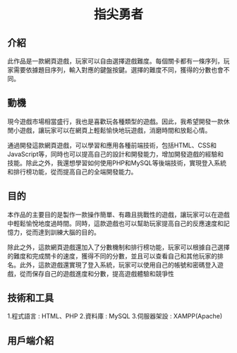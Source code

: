 <h1 align="center"> 指尖勇者 </h1>

## 介紹
  此作品是一款網頁遊戲，玩家可以自由選擇遊戲難度。每個關卡都有一條序列，玩家需要依據題目序列，輸入對應的鍵盤按鍵。選擇的難度不同，獲得的分數也會不同。 

## 動機
現今遊戲市場相當盛行，我也是喜歡玩各種類型的遊戲。因此，我希望開發一款休閒小遊戲，讓玩家可以在網頁上輕鬆愉快地玩遊戲，消磨時間和放鬆心情。  

通過開發這款網頁遊戲，可以學習和應用各種前端技術，包括HTML、CSS和JavaScript等，同時也可以提高自己的設計和開發能力，增加開發遊戲的經驗和技能。除此之外，我還想學習如何使用PHP和MySQL等後端技術，實現登入系統和排行榜功能，從而提高自己的全端開發能力。

## 目的
本作品的主要目的是製作一款操作簡單、有趣且挑戰性的遊戲，讓玩家可以在遊戲中輕鬆愉悅地度過時間。同時，這款遊戲也可以幫助玩家提高自己的反應速度和記憶力，從而達到訓練大腦的目的。

除此之外，這款網頁遊戲還加入了分數機制和排行榜功能，玩家可以根據自己選擇的難度和完成關卡的速度，獲得不同的分數，並且可以查看自己和其他玩家的排名。此外，這款遊戲還實現了登入系統，玩家可以使用自己的帳號和密碼登入遊戲，從而保存自己的遊戲進度和分數，提高遊戲體驗和競爭性  

## 技術和工具
1.程式語言 : HTML、PHP
2.資料庫 : MySQL
3.伺服器架設 : XAMPP(Apache)

## 用戶端介紹
